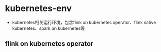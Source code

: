 # kubernetes-env

* kubernetes相关运行环境，包含flink on kubernetes operator、flink native kubernetes、spark on kubernetes等

## flink on kubernetes operator
